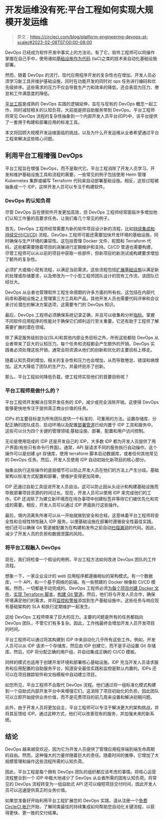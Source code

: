 # 开发运维没有死:平台工程如何实现大规模开发运维

> 原文：<https://circleci.com/blog/platform-engineering-devops-at-scale/#2023-02-08T07:00:00-08:00>

DevOps 已经成为软件开发中事实上的方法论。有了它，软件工程师可以将操作掌握在自己手中，使用诸如[基础设施作为代码](https://circleci.com/blog/an-intro-to-infrastructure-as-code/) (IaC)之类的技术来自动化基础设施部署。

然而，随着 DevOps 的流行，现代应用程序开发的复杂性也在增加。开发人员必须学习新工具并维护基础设施，同时在功能开发的同时对 ops 任务进行编码和优先级排序。这些需求的压力不仅会导致生产力和效率的降低，还会表现为压力、倦怠和工作满意度的降低。

[平台工程](https://circleci.com/blog/what-is-platform-engineering/)是成熟的 DevOps 实践的逻辑延伸，旨在与现有的 DevOps 概念一起工作，同时减轻相关的认知负荷。大前提是把自助服务带到 DevOps。平台工程师将常见 DevOps 流程的复杂性抽象到一个内部开发人员平台(IDP)中，该平台提供了一套用于构建和部署应用的标准工具。

本文将回顾大规模开发运维面临的挑战，以及为什么开发运维从业者希望通过平台工程来解决这些核心问题。

## 利用平台工程增强 DevOps

平台工程旨在增强 DevOps，而不是取代它。平台工程消除了开发人员学习、开发和维护基础设施工具和流程的需要。一些常见的例子包括使用 Helm 管理 Kubernetes 集群或编写 Terraform 代码来自动部署基础设施。相反，这些过程被抽象成一个 IDP，这样开发人员可以专注于构建软件。

### DevOps 的认知负荷

尽管 DevOps 旨在使软件开发更加高效，但 DevOps 工程师经常面临许多增加他们认知工作量的高要求任务。让我们看几个常见的例子。

首先，DevOps 工程师经常需要为新的软件项目设计新的流程，比如[持续集成和持续交付(CI/CD)](https://circleci.com/blog/what-is-a-ci-cd-pipeline/) 流程。DevOps 工程师可能还需要加快开发环境的基础设施，同时确保与生产环境的兼容性。这包括管理 Docker 文件、舵图和 Terraform 代码，这些都需要随着项目的进展进行定期维护和支持。CI/CD 管道也需要构建，尽管工程师可以从以前的项目中获取一些部件，但新项目的新测试或构建要求增加了额外的复杂性。

必须扩大或缩小现有流程，以满足当前需求。这些流程包括[扩展基础设施](https://circleci.com/blog/autoscale-self-hosted-runners-aws/)以满足新的处理或存储要求，以及修改为一个小型工程师团队设计的现有工作流，该团队已经壮大。

DevOps 从业者也管理软件工程生命周期的许多方面的所有权。这包括在内部代码库和基础设施之上管理第三方工具和产品。其他开发人员也需要代码评审和会议来讨论潜在的解决方案选项，这需要专门的 DevOps 知识。

最后，DevOps 工程师必须确保系统记录正确，并且可以收集和分析[指标](https://circleci.com/blog/adding-metrics-for-docker-container-performance/)。掌握不同软件应用程序的性能对于确保它们顺利运行至关重要。它还有助于工程师了解需要扩展的潜在领域。

除了满足服务级别协议(SLA)和其他内部业务目标之外，所有这些都给 DevOps 从业者带来了巨大的认知压力。每个任务和流程都会产生额外的开销，DevOps 实践者必须处理这些开销，通常会将资源从他们的创新和优化的主要目标上移走。

随着认知负荷的增加，相关的复杂性和压力也会增加，从而导致倦怠、错误和熵增加。这大大降低了团队的生产力，并最终扼杀了创新。

那么，平台工程如何降低负载，使工程师实现他们的首要目标呢？

### 平台工程师是做什么的？

平台工程师开发解决日常开发任务的 IDP，减少或完全消除开销。这使得 DevOps 能够更快地专注于提供真正商业价值的任务。

IDPs 的主要目标是为所有团队提供一个标准的、可重用的方法。设置存储库、分配正确的团队成员、启动环境以及配置[部署管道](https://circleci.com/blog/preparing-for-continuous-deployment/)已经内置于 IDP 工具和服务中。这些可以分为四个关键的管理领域:基础设施、部署、配置和用户访问控制。

无论是使用现成的 IDP 还是开发自己的 IDP，大多数 IDP 都为开发人员提供了用户界面(有些只有命令行界面)。通常，API 层请求不同的服务执行自动操作。这个操作可以是创建 git 存储库，使用 terraform 脚本启动数据库，或者任何其他常见的 DevOps 任务。然后，开发人员使用 IDP 自动初始化新项目的核心部分。

抽象出执行这些操作的底层细节可以防止开发人员在他们的方法上产生分歧。基础架构以标准方式配置和部署，使维护变得更加简单。

IDP 还通过自助工具促进开发人员自治。这可以防止因从头设计和构建基础设施而导致部署项目资源的时间过长。现在，开发人员可以使用 IDP 来完成他们的工作。IDP 还消除了为建立新环境而在待办事项中创建标签并等待它们被优先化和完成的需要。相反，开发人员可以通过 IDP 界面执行这些操作。

最后，境内流离失所者可以从一开始就做到安全和合规。这意味着平台工程师将安全性和合规性特性融入 IDP 服务，以便基础设施在部署时遵循安全性最佳实践。他们还可以确保 Git 管道被配置为在构建和发布之前自动[扫描漏洞](https://circleci.com/blog/security-with-snyk-in-the-circleci-workflow/)的代码。因此，减少了开发人员的负担和数据泄露的风险。

### 将平台工程融入 DevOps

现在，我们将检查一个假设的用例，平台工程方法如何改进 DevOps 团队的工作流程。

想象一下，一家企业设计的 web 应用程序都遵循相似的架构模式。有一个数据库，一个 API，和一个基于网络的前端。有一些预建的 Docker 映像和 CI/CD 模板。然而，一切都是手动完成的。DevOps 工程师必须[为每个项目创建 Docker 文件](https://circleci.com/blog/how-to-build-a-docker-image-on-circleci-2-0/)，[实现 Terraform 脚本](https://circleci.com/blog/learn-iac-part1/)，[构建 Git 管道](https://circleci.com/blog/setting-up-continuous-integration-with-github/)。然后，他们将与开发人员合作，确保环境满足他们的需求，并将[监控和警报](https://circleci.com/blog/observability-vs-monitoring/)添加到生产基础设施中。这些任务与响应现有基础架构的 SLA 和执行定期维护一起发生。

这给 DevOps 工程师带来了巨大的压力。主要的问题是所有的任务都指向 DevOps 团队，不管它们有多复杂。因此，工作栈最终会增加开发人员开发项目的时间。

平台工程师可以通过将其构建到 IDP 中来自动化几乎所有这些工作。例如，开发人员可以从 IDP 请求一个存储库，然后由 IDP 创建它，而不是手动设置 Git 存储库。然后，IDP 将分配正确的用户组，并自动集成正确的 CI/CD 模板。

同样的模式也适用于创建开发环境和部署核心基础设施。IDP 充当开发人员请求服务和应用配置的自助服务平台，知道安全最佳实践和监控是默认内置的。IDPs 还可以在项目跟踪软件和文档模板中自动建立项目。

如您所见，平台工程师不会取代 DevOps 流程。他们通过将一组标准化模式构建到一个自助式内部开发平台中来增强它们。这消除了项目初始化的负担，因此团队可以立即开始提供业务价值，而不是花费项目的前几周来设置和解决初期问题。

此外，由于开发人员将更加自主，平台工程师可以专注于解决更大的架构挑战，并将其反馈给 IDP。通过这种方式，他们可以改善现有的服务，并加强未来的新系统。

## 结论

DevOps 越来越受欢迎，因为它为开发人员提供了管理应用程序端到端生命周期的自由。然而，这种强大的力量伴随着巨大的责任。随着时间的推移，它增加了大规模管理和操作这些流程所需的认知负荷。

因此，平台工程是每个拥有 DevOps 团队的组织都应该考虑的事情。将核心运营流程整合到一个 IDP 中极大地减少了 DevOps 从业者所需的固有认知负荷。将常见的 DevOps 流程转变为一组自助式 API 还可以缩短项目交付时间，因此开发人员可以迅速提供真正的业务价值。

如果您准备好开始利用平台工程扩展您的 DevOps 实践，请从注册一个[免费 CircleCI 帐户](https://circleci.com/signup/)开始，了解同类最佳的持续集成如何帮助您自动化关键流程，以获得更快、更一致的交付结果。